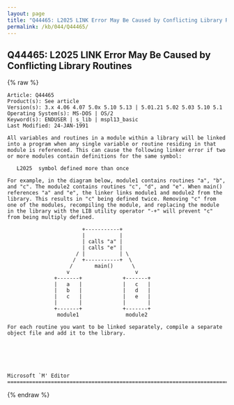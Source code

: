 ```yaml
---
layout: page
title: "Q44465: L2025 LINK Error May Be Caused by Conflicting Library Routines"
permalink: /kb/044/Q44465/
---
```


## Q44465: L2025 LINK Error May Be Caused by Conflicting Library Routines

{% raw %}

	Article: Q44465
	Product(s): See article
	Version(s): 3.x 4.06 4.07 5.0x 5.10 5.13 | 5.01.21 5.02 5.03 5.10 5.1
	Operating System(s): MS-DOS | OS/2
	Keyword(s): ENDUSER | s_lib | mspl13_basic
	Last Modified: 24-JAN-1991
	
	All variables and routines in a module within a library will be linked
	into a program when any single variable or routine residing in that
	module is referenced. This can cause the following linker error if two
	or more modules contain definitions for the same symbol:
	
	   L2025  symbol defined more than once
	
	For example, in the diagram below, module1 contains routines "a", "b",
	and "c". The module2 contains routines "c", "d", and "e". When main()
	references "a" and "e", the linker links module1 and module2 from the
	library. This results in "c" being defined twice. Removing "c" from
	one of the modules, recompiling the module, and replacing the module
	in the library with the LIB utility operator "-+" will prevent "c"
	from being multiply defined.
	
	                        +-----------+
	                        |           |
	                        | calls "a" |
	                        | calls "e" |
	                      / |           | \
	                     /  +-----------+  \
	                    /       main()      \
	                   v                     v
	               +-------+             +-------+
	               |   a   |             |   c   |
	               |   b   |             |   d   |
	               |   c   |             |   e   |
	               |       |             |       |
	               +-------+             +-------+
	                module1               module2
	
	For each routine you want to be linked separately, compile a separate
	object file and add it to the library.
	
	
	
	
	
	
	Microsoft `M' Editor
	=============================================================================

{% endraw %}
